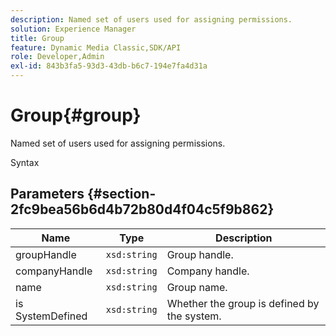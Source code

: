 ```yaml
---
description: Named set of users used for assigning permissions.
solution: Experience Manager
title: Group
feature: Dynamic Media Classic,SDK/API
role: Developer,Admin
exl-id: 843b3fa5-93d3-43db-b6c7-194e7fa4d31a
---
```

# Group{#group}

Named set of users used for assigning permissions.

 Syntax 

## Parameters {#section-2fc9bea56b6d4b72b80d4f04c5f9b862}

|  Name  | Type  | Description  |
|---|---|---|
|  groupHandle  | `xsd:string`  | Group handle.  |
|  companyHandle  | `xsd:string`  | Company handle.  |
|  name  | `xsd:string`  | Group name.  |
|  is SystemDefined  | `xsd:string`  | Whether the group is defined by the system.  |
